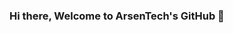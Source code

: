 ### Hi there, Welcome to ArsenTech's GitHub 👋

<!--
**ArsenTech/ArsenTech** is a ✨ _special_ ✨ repository because its `README.md` (this file) appears on your GitHub profile.

Here are some ideas to get you started:

- 🔭 I’m currently working on ... Programming 
- 🌱 I’m currently learning ... JavaScript 
- 👯 I’m looking to collaborate on ... HTML / CSS
- 🤔 I’m looking for help with ... Windows
- 💬 Ask me about ... Anything
- 📫 How to reach me: ... Follow Me
- 😄 Pronouns: ... He / Him
- ⚡ Fun fact: ... ArsenTech's Funny Name is "Arse in Tech"
-->
